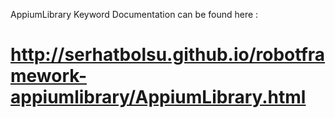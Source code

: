 AppiumLibrary Keyword Documentation can be found here : 

# http://serhatbolsu.github.io/robotframework-appiumlibrary/AppiumLibrary.html